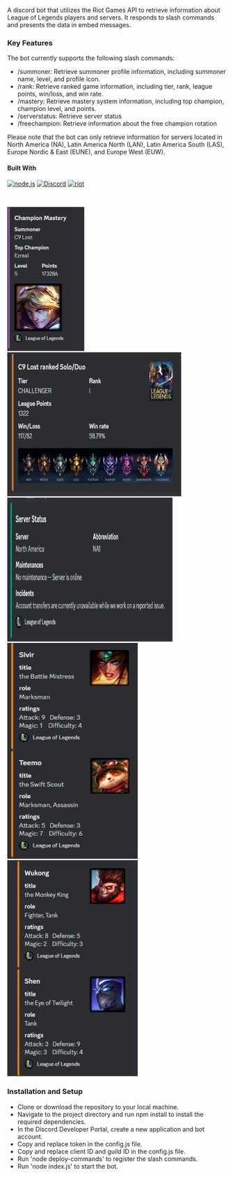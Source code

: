 <!-- PROJECT SHIELDS -->

<!--
*** I'm using markdown "reference style" links for readability.
*** Reference links are enclosed in brackets [ ] instead of parentheses ( ).
*** See the bottom of this document for the declaration of the reference variables
*** for contributors-url, forks-url, etc. This is an optional, concise syntax you may use.
*** https://www.markdownguide.org/basic-syntax/#reference-style-links
-->



<p  align="center">

A discord bot that utilizes the Riot Games API to retrieve information about League of Legends players and servers. It responds to slash commands and presents the data in embed messages.


### Key Features

The bot currently supports the following slash commands:

- /summoner: Retrieve summoner profile information, including summoner name, level, and profile icon.
- /rank: Retrieve ranked game information, including tier, rank, league points, win/loss, and win rate.
- /mastery: Retrieve mastery system information, including top champion, champion level, and points.
- /serverstatus: Retrieve server status
- /freechampion: Retrieve information about the free champion rotation

Please note that the bot can only retrieve information for servers located in North America (NA), Latin America North (LAN), Latin America South (LAS), Europe Nordic & East (EUNE), and Europe West (EUW).



#### Built With 
 [![node.js][node.js]][node.js.url] [![Discord][discord]][discord.url] [![riot][riot]][riot.url]

<br>

<img src="discord%20bot/screenshots/summoner.PNG" height=330 title="summoner">  <img src="discord%20bot/screenshots/rank.PNG" height=330 width=400 title="ranked game"> <img src="discord%20bot/screenshots/server.PNG" height=330 width=380 title="server"> 
 <img src="discord%20bot/screenshots/freetoplay.PNG" width= 300 height=495 title="free champion" > <img src="discord%20bot/screenshots/freetoplay2.PNG" width= 300 height=495 title="free champion"> 

### Installation and Setup



- Clone or download the repository to your local machine.
- Navigate to the project directory and run npm install to install the required dependencies.
- In the Discord Developer Portal, create a new application and bot account.
- Copy  and replace token in the config.js file.
- Copy and replace client ID and guild ID in the config.js file.
- Run 'node deploy-commands' to register the slash commands.
- Run 'node index.js' to start the bot.















<!-- MARKDOWN LINKS & IMAGES -->

<!-- https://www.markdownguide.org/basic-syntax/#reference-style-links -->

[contributors-shield]: https://img.shields.io/github/contributors/github_username/repo_name.svg?style=for-the-badge

[contributors-url]: https://github.com/github_username/repo_name/graphs/contributors

[forks-shield]: https://img.shields.io/github/forks/github_username/repo_name.svg?style=for-the-badge

[forks-url]: https://github.com/github_username/repo_name/network/members

[stars-shield]: https://img.shields.io/github/stars/github_username/repo_name.svg?style=for-the-badge

[stars-url]: https://github.com/github_username/repo_name/stargazers

[issues-shield]: https://img.shields.io/github/issues/github_username/repo_name.svg?style=for-the-badge

[issues-url]: https://github.com/github_username/repo_name/issues

[license-shield]: https://img.shields.io/github/license/github_username/repo_name.svg?style=for-the-badge

[license-url]: https://github.com/github_username/repo_name/blob/master/LICENSE.txt

[linkedin-shield]: https://img.shields.io/badge/-LinkedIn-black.svg?style=for-the-badge&logo=linkedin&colorB=555

[linkedin-url]: https://linkedin.com/in/linkedin_username

[product-screenshot]: images/screenshot.png

[Next.js]: https://img.shields.io/badge/next.js-000000?style=for-the-badge&logo=nextdotjs&logoColor=white

[Next-url]: https://nextjs.org/

[React.js]: https://img.shields.io/badge/React-20232A?style=for-the-badge&logo=react&logoColor=61DAFB

[React-url]: https://reactjs.org/

[Vue.js]: https://img.shields.io/badge/Vue.js-35495E?style=for-the-badge&logo=vuedotjs&logoColor=4FC08D

[Vue-url]: https://vuejs.org/

[Angular.io]: https://img.shields.io/badge/Angular-DD0031?style=for-the-badge&logo=angular&logoColor=white

[Angular-url]: https://angular.io/

[Svelte.dev]: https://img.shields.io/badge/Svelte-4A4A55?style=for-the-badge&logo=svelte&logoColor=FF3E00

[Svelte-url]: https://svelte.dev/

[Laravel.com]: https://img.shields.io/badge/Laravel-FF2D20?style=for-the-badge&logo=laravel&logoColor=white

[Laravel-url]: https://laravel.com

[Bootstrap.com]: https://img.shields.io/badge/Bootstrap-563D7C?style=for-the-badge&logo=bootstrap&logoColor=white

[Bootstrap-url]: https://getbootstrap.com

[JQuery.com]: https://img.shields.io/badge/jQuery-0769AD?style=for-the-badge&logo=jquery&logoColor=white

[JQuery-url]: https://jquery.com

[Stripe.com]:https://img.shields.io/badge/Stripe-626CD9?style=for-the-badge&logo=Stripe&logoColor=white
[Stripe-url]: https://stripe.com/


[MySQL.com]:https://img.shields.io/badge/MySQL-005C84?style=for-the-badge&logo=mysql&logoColor=white
[MySQL.url]:https://www.mysql.com/

[html.com]:https://img.shields.io/badge/HTML5-E34F26?style=for-the-badge&logo=html5&logoColor=white
[html.url]:https://html.com/

[css.com]:https://img.shields.io/badge/CSS3-1572B6?style=for-the-badge&logo=css3&logoColor=white
[css.url]:https://html.com/

[node.js]:https://img.shields.io/badge/Node.js-339933?style=for-the-badge&logo=nodedotjs&logoColor=white
[node.js.url]:https://nodejs.org/en/

[discord]:https://img.shields.io/badge/Discord-5865F2?style=for-the-badge&logo=discord&logoColor=white
[discord.url]:https://discord.com/developers/docs/intro

[riot]:https://img.shields.io/badge/Riot_Games-D32936?style=for-the-badge&logo=riot-games&logoColor=white
[riot.url]:https://developer.riotgames.com/

